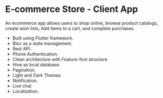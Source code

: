 # E-commerce Store - Client App

An ecommerce app allows users to shop online, browse product catalogs, create wish lists,
Add items to a cart, and complete purchases.

- Built using Flutter framework.
- Bloc as a state management.
- Rest API. 
- Phone Authentication.
- Clean architecture with Feature-first structure.
- Hive as local database.
- Pagination.
- Light and Dark Themes.
- Notification.
- Live chat
- Localization.
